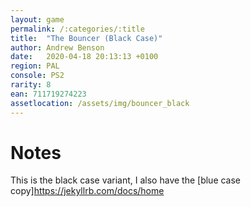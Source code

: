 ```yaml
---
layout: game
permalink: /:categories/:title
title:  "The Bouncer (Black Case)"
author: Andrew Benson
date:   2020-04-18 20:13:13 +0100
region: PAL
console: PS2
rarity: 8
ean: 711719274223
assetlocation: /assets/img/bouncer_black
---
```


# Notes

This is the black case variant, I also have the [blue case copy]https://jekyllrb.com/docs/home

